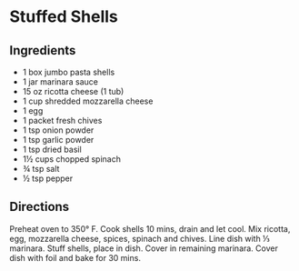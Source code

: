 # Stuffed Shells

## Ingredients

- 1 box jumbo pasta shells
- 1 jar marinara sauce
- 15 oz ricotta cheese (1 tub)
- 1 cup shredded mozzarella cheese
- 1 egg
- 1 packet fresh chives
- 1 tsp onion powder
- 1 tsp garlic powder
- 1 tsp dried basil
- 1½ cups chopped spinach
- ¾ tsp salt
- ½ tsp pepper

## Directions

Preheat oven to 350° F. Cook shells 10 mins, drain and let cool. Mix ricotta,
egg, mozzarella cheese, spices, spinach and chives. Line dish with ⅓ marinara.
Stuff shells, place in dish. Cover in remaining marinara. Cover dish with foil
and bake for 30 mins.
